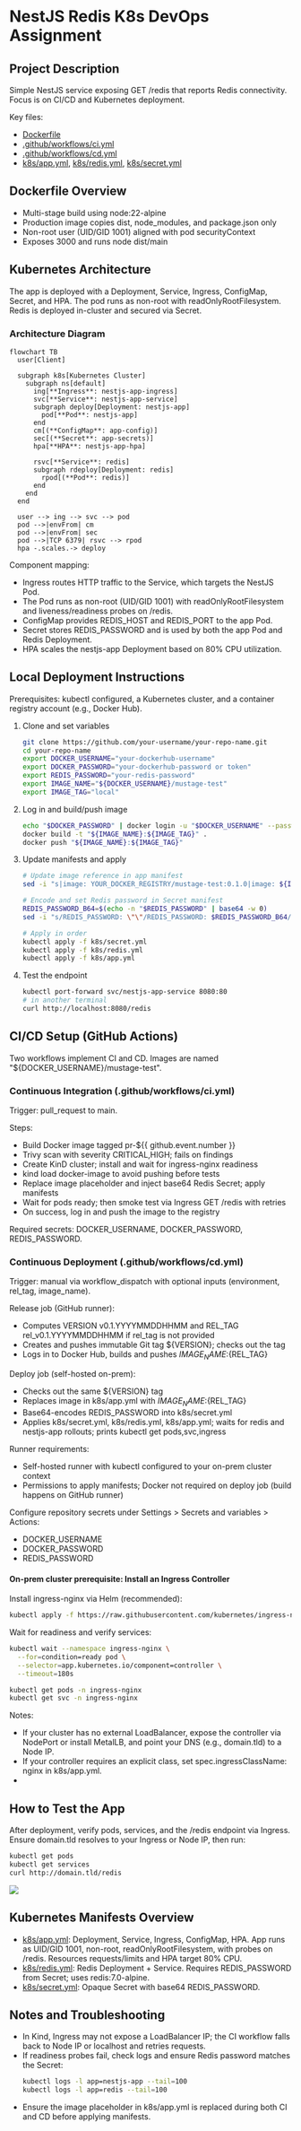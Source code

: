 # NestJS Redis K8s DevOps Assignment

## Project Description

Simple NestJS service exposing GET /redis that reports Redis connectivity. Focus is on CI/CD and Kubernetes deployment.

Key files:
- [Dockerfile](Dockerfile)
- [.github/workflows/ci.yml](.github/workflows/ci.yml)
- [.github/workflows/cd.yml](.github/workflows/cd.yml)
- [k8s/app.yml](k8s/app.yml), [k8s/redis.yml](k8s/redis.yml), [k8s/secret.yml](k8s/secret.yml)

## Dockerfile Overview

- Multi-stage build using node:22-alpine
- Production image copies dist, node_modules, and package.json only
- Non-root user (UID/GID 1001) aligned with pod securityContext
- Exposes 3000 and runs node dist/main

## Kubernetes Architecture

The app is deployed with a Deployment, Service, Ingress, ConfigMap, Secret, and HPA. The pod runs as non-root with readOnlyRootFilesystem. Redis is deployed in-cluster and secured via Secret.

### Architecture Diagram

```mermaid
flowchart TB
  user[Client]

  subgraph k8s[Kubernetes Cluster]
    subgraph ns[default]
      ing[**Ingress**: nestjs-app-ingress]
      svc[**Service**: nestjs-app-service]
      subgraph deploy[Deployment: nestjs-app]
        pod[**Pod**: nestjs-app]
      end
      cm[(**ConfigMap**: app-config)]
      sec[(**Secret**: app-secrets)]
      hpa[**HPA**: nestjs-app-hpa]

      rsvc[**Service**: redis]
      subgraph rdeploy[Deployment: redis]
        rpod[(**Pod**: redis)]
      end
    end
  end

  user --> ing --> svc --> pod
  pod -->|envFrom| cm
  pod -->|envFrom| sec
  pod -->|TCP 6379| rsvc --> rpod
  hpa -.scales.-> deploy
```

Component mapping:
- Ingress routes HTTP traffic to the Service, which targets the NestJS Pod.
- The Pod runs as non-root (UID/GID 1001) with readOnlyRootFilesystem and liveness/readiness probes on /redis.
- ConfigMap provides REDIS_HOST and REDIS_PORT to the app Pod.
- Secret stores REDIS_PASSWORD and is used by both the app Pod and Redis Deployment.
- HPA scales the nestjs-app Deployment based on 80% CPU utilization.

## Local Deployment Instructions

Prerequisites: kubectl configured, a Kubernetes cluster, and a container registry account (e.g., Docker Hub).

1. Clone and set variables
   ```bash
   git clone https://github.com/your-username/your-repo-name.git
   cd your-repo-name
   export DOCKER_USERNAME="your-dockerhub-username"
   export DOCKER_PASSWORD="your-dockerhub-password or token"
   export REDIS_PASSWORD="your-redis-password"
   export IMAGE_NAME="${DOCKER_USERNAME}/mustage-test"
   export IMAGE_TAG="local"
   ```
2. Log in and build/push image
   ```bash
   echo "$DOCKER_PASSWORD" | docker login -u "$DOCKER_USERNAME" --password-stdin
   docker build -t "${IMAGE_NAME}:${IMAGE_TAG}" .
   docker push "${IMAGE_NAME}:${IMAGE_TAG}"
   ```
3. Update manifests and apply
   ```bash
   # Update image reference in app manifest
   sed -i "s|image: YOUR_DOCKER_REGISTRY/mustage-test:0.1.0|image: ${IMAGE_NAME}:${IMAGE_TAG}|g" k8s/app.yml

   # Encode and set Redis password in Secret manifest
   REDIS_PASSWORD_B64=$(echo -n "$REDIS_PASSWORD" | base64 -w 0)
   sed -i "s/REDIS_PASSWORD: \"\"/REDIS_PASSWORD: $REDIS_PASSWORD_B64/g" k8s/secret.yml

   # Apply in order
   kubectl apply -f k8s/secret.yml
   kubectl apply -f k8s/redis.yml
   kubectl apply -f k8s/app.yml
   ```
4. Test the endpoint
   ```bash
   kubectl port-forward svc/nestjs-app-service 8080:80
   # in another terminal
   curl http://localhost:8080/redis
   ```

## CI/CD Setup (GitHub Actions)

Two workflows implement CI and CD. Images are named "${DOCKER_USERNAME}/mustage-test".

### Continuous Integration (.github/workflows/ci.yml)

Trigger: pull_request to main.

Steps:
- Build Docker image tagged pr-${{ github.event.number }}
- Trivy scan with severity CRITICAL,HIGH; fails on findings
- Create KinD cluster; install and wait for ingress-nginx readiness
- kind load docker-image to avoid pushing before tests
- Replace image placeholder and inject base64 Redis Secret; apply manifests
- Wait for pods ready; then smoke test via Ingress GET /redis with retries
- On success, log in and push the image to the registry

Required secrets: DOCKER_USERNAME, DOCKER_PASSWORD, REDIS_PASSWORD.

### Continuous Deployment (.github/workflows/cd.yml)

Trigger: manual via workflow_dispatch with optional inputs (environment, rel_tag, image_name).

Release job (GitHub runner):
- Computes VERSION v0.1.YYYYMMDDHHMM and REL_TAG rel_v0.1.YYYYMMDDHHMM if rel_tag is not provided
- Creates and pushes immutable Git tag ${VERSION}; checks out the tag
- Logs in to Docker Hub, builds and pushes ${IMAGE_NAME}:${REL_TAG}

Deploy job (self-hosted on-prem):
- Checks out the same ${VERSION} tag
- Replaces image in k8s/app.yml with ${IMAGE_NAME}:${REL_TAG}
- Base64-encodes REDIS_PASSWORD into k8s/secret.yml
- Applies k8s/secret.yml, k8s/redis.yml, k8s/app.yml; waits for redis and nestjs-app rollouts; prints kubectl get pods,svc,ingress

Runner requirements:
- Self-hosted runner with kubectl configured to your on-prem cluster context
- Permissions to apply manifests; Docker not required on deploy job (build happens on GitHub runner)

Configure repository secrets under Settings > Secrets and variables > Actions:
- DOCKER_USERNAME
- DOCKER_PASSWORD
- REDIS_PASSWORD

#### On-prem cluster prerequisite: Install an Ingress Controller

Install ingress-nginx via Helm (recommended):
```bash
kubectl apply -f https://raw.githubusercontent.com/kubernetes/ingress-nginx/main/deploy/static/provider/kind/deploy.yaml

```

Wait for readiness and verify services:
```bash
kubectl wait --namespace ingress-nginx \
  --for=condition=ready pod \
  --selector=app.kubernetes.io/component=controller \
  --timeout=180s

kubectl get pods -n ingress-nginx
kubectl get svc -n ingress-nginx
```

Notes:
- If your cluster has no external LoadBalancer, expose the controller via NodePort or install MetalLB, and point your DNS (e.g., domain.tld) to a Node IP.
- If your controller requires an explicit class, set spec.ingressClassName: nginx in k8s/app.yml.
- 
## How to Test the App

After deployment, verify pods, services, and the /redis endpoint via Ingress. Ensure domain.tld resolves to your Ingress or Node IP, then run:
```bash
kubectl get pods 
kubectl get services 
curl http://domain.tld/redis 
```

![](./screen.gif)

## Kubernetes Manifests Overview

- [k8s/app.yml](k8s/app.yml): Deployment, Service, Ingress, ConfigMap, HPA. App runs as UID/GID 1001, non-root, readOnlyRootFilesystem, with probes on /redis. Resources requests/limits and HPA target 80% CPU.
- [k8s/redis.yml](k8s/redis.yml): Redis Deployment + Service. Requires REDIS_PASSWORD from Secret; uses redis:7.0-alpine.
- [k8s/secret.yml](k8s/secret.yml): Opaque Secret with base64 REDIS_PASSWORD.

## Notes and Troubleshooting

- In Kind, Ingress may not expose a LoadBalancer IP; the CI workflow falls back to Node IP or localhost and retries requests.
- If readiness probes fail, check logs and ensure Redis password matches the Secret:
   ```bash
   kubectl logs -l app=nestjs-app --tail=100
   kubectl logs -l app=redis --tail=100
   ```
- Ensure the image placeholder in k8s/app.yml is replaced during both CI and CD before applying manifests.
